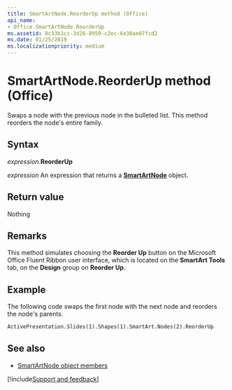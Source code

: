 ```yaml
---
title: SmartArtNode.ReorderUp method (Office)
api_name:
- Office.SmartArtNode.ReorderUp
ms.assetid: 8c33b3cc-3d28-8959-c2ec-6e38ae07fcd2
ms.date: 01/25/2019
ms.localizationpriority: medium
---
```



# SmartArtNode.ReorderUp method (Office)

Swaps a node with the previous node in the bulleted list. This method reorders the node's entire family.

## Syntax

_expression_.**ReorderUp**

_expression_ An expression that returns a **[SmartArtNode](Office.SmartArtNode.md)** object.


## Return value

Nothing


## Remarks

This method simulates choosing the **Reorder Up** button on the Microsoft Office Fluent Ribbon user interface, which is located on the **SmartArt Tools** tab, on the **Design** group on **Reorder Up**.


## Example

The following code swaps the first node with the next node and reorders the node's parents.

```vb
ActivePresentation.Slides(1).Shapes(1).SmartArt.Nodes(2).ReorderUp
```


## See also

- [SmartArtNode object members](overview/Library-Reference/smartartnode-members-office.md)



[!include[Support and feedback](~/includes/feedback-boilerplate.md)]